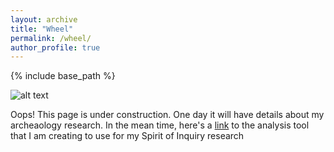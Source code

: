 ```yaml
---
layout: archive
title: "Wheel"
permalink: /wheel/
author_profile: true
---
```



{% include base_path %}

![alt text][construction]

Oops! This page is under construction. One day it will have details about my archeaology research.
In the mean time, here's a [link](https://brandonneth.github.io/wheeltool) to the analysis tool that I am creating to use for my Spirit of Inquiry research


[construction]: http://rs364.pbsrc.com/albums/oo83/fruitsnax/pikachu/pikachu_under_construction.gif~c200